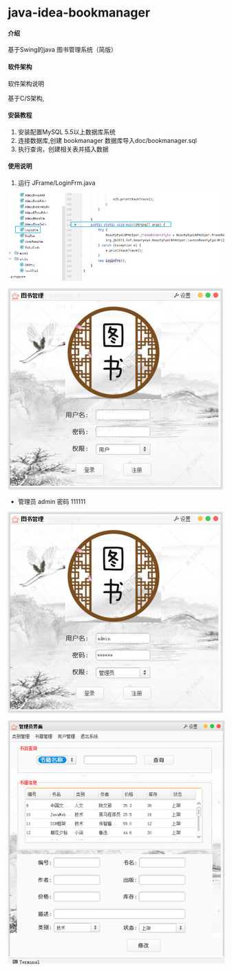 # java-idea-bookmanager

#### 介绍
基于Swing的java 图书管理系统（简版）

#### 软件架构
软件架构说明

基于C/S架构,

#### 安装教程

1.  安装配置MySQL 5.5以上数据库系统    
2.  连接数据库,创建 bookmanager 数据库导入doc/bookmanager.sql    
3.  执行查询，创建相关表并插入数据  

#### 使用说明

1. 运行 JFrame/LoginFrm.java

![](./doc/img/login.png)

![](./doc/img/login2.png)

- 管理员  admin 密码 111111

![](./doc/img/login_a.png)

![](./doc/img/admin1.png)


